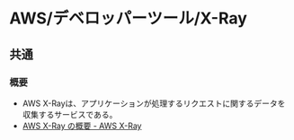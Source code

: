 # AWS/デベロッパーツール/X-Ray

## 共通

### 概要

- AWS X-Rayは、アプリケーションが処理するリクエストに関するデータを収集するサービスである。
- [AWS X-Ray の概要 - AWS X-Ray](https://docs.aws.amazon.com/ja_jp/xray/latest/devguide/aws-xray.html)
